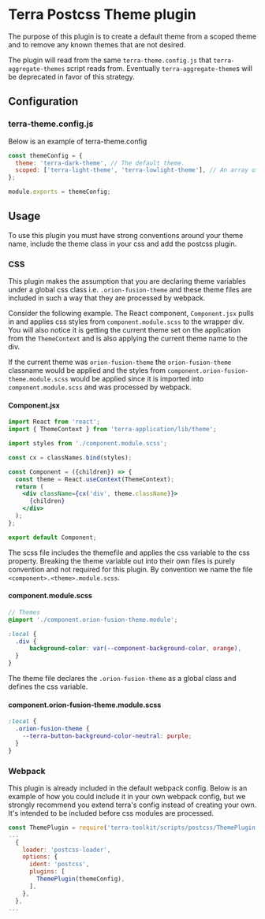 # Terra Postcss Theme plugin

The purpose of this plugin is to create a default theme from a scoped theme and to remove any known themes that are not desired.

The plugin will read from the same `terra-theme.config.js` that `terra-aggregate-themes` script reads from. Eventually `terra-aggregate-theme`s will be deprecated in favor of this strategy.

## Configuration

### terra-theme.config.js

Below is an example of terra-theme.config

```js
const themeConfig = {
  theme: 'terra-dark-theme', // The default theme.
  scoped: ['terra-light-theme', 'terra-lowlight-theme'], // An array of scoped themes.
};

module.exports = themeConfig;
```

## Usage

To use this plugin you must have strong conventions around your theme name, include the theme class in your css and add the postcss plugin.

### CSS

This plugin makes the assumption that you are declaring theme variables under a global css class i.e. ```.orion-fusion-theme``` and these theme files are included in such a way that they are processed by webpack.

Consider the following example. The React component, `Component.jsx` pulls in and applies css styles from `component.module.scss` to the wrapper div. You will also notice it is getting the current theme set on the application from the `ThemeContext` and is also applying the current theme name to the div.

If the current theme was `orion-fusion-theme` the `orion-fusion-theme` classname would be applied and the styles from `component.orion-fusion-theme.module.scss` would be applied since it is imported into `component.module.scss` and was processed by webpack.

#### Component.jsx

```jsx
import React from 'react';
import { ThemeContext } from 'terra-application/lib/theme';

import styles from './component.module.scss';

const cx = classNames.bind(styles);

const Component = ({children}) => {
  const theme = React.useContext(ThemeContext);
  return (
    <div className={cx('div', theme.className)}>
      {children}
    </div>
  );
};

export default Component;
```

The scss file includes the themefile and applies the css variable to the css property. Breaking the theme variable out into their own files is purely convention and not required for this plugin. By convention we name the file ```<component>.<theme>.module.scss```.

#### component.module.scss

```scss
// Themes
@import './component.orion-fusion-theme.module';

:local {
  .div {
      background-color: var(--component-background-color, orange),
  }
}
```

The theme file declares the ```.orion-fusion-theme``` as a global class and defines the css variable.

#### component.orion-fusion-theme.module.scss

```scss
:local {
  .orion-fusion-theme {
    --terra-button-background-color-neutral: purple;
  }
}
```

### Webpack

This plugin is already included in the default webpack config. Below is an example of how you could include it in your own webpack config, but we strongly recommend you extend terra's config instead of creating your own. It's intended to be included before css modules are processed.

```js
const ThemePlugin = require('terra-toolkit/scripts/postcss/ThemePlugin');
...
  {
    loader: 'postcss-loader',
    options: {
      ident: 'postcss',
      plugins: [
        ThemePlugin(themeConfig),
      ],
    },
  },
...
```
